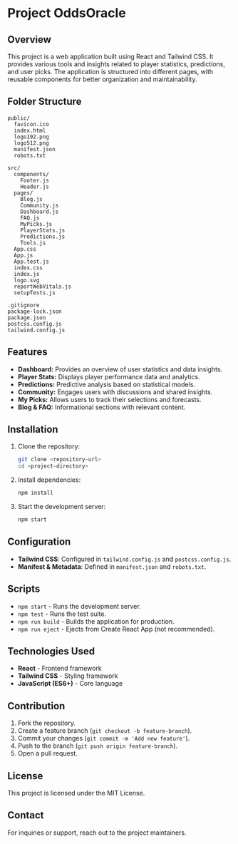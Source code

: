 # Project OddsOracle

## Overview
This project is a web application built using React and Tailwind CSS. It provides various tools and insights related to player statistics, predictions, and user picks. The application is structured into different pages, with reusable components for better organization and maintainability.

## Folder Structure
```
public/
  favicon.ico
  index.html
  logo192.png
  logo512.png
  manifest.json
  robots.txt

src/
  components/
    Footer.js
    Header.js
  pages/
    Blog.js
    Community.js
    Dashboard.js
    FAQ.js
    MyPicks.js
    PlayerStats.js
    Predictions.js
    Tools.js
  App.css
  App.js
  App.test.js
  index.css
  index.js
  logo.svg
  reportWebVitals.js
  setupTests.js

.gitignore
package-lock.json
package.json
postcss.config.js
tailwind.config.js
```

## Features
- **Dashboard:** Provides an overview of user statistics and data insights.
- **Player Stats:** Displays player performance data and analytics.
- **Predictions:** Predictive analysis based on statistical models.
- **Community:** Engages users with discussions and shared insights.
- **My Picks:** Allows users to track their selections and forecasts.
- **Blog & FAQ:** Informational sections with relevant content.

## Installation
1. Clone the repository:
   ```sh
   git clone <repository-url>
   cd <project-directory>
   ```
2. Install dependencies:
   ```sh
   npm install
   ```
3. Start the development server:
   ```sh
   npm start
   ```

## Configuration
- **Tailwind CSS**: Configured in `tailwind.config.js` and `postcss.config.js`.
- **Manifest & Metadata**: Defined in `manifest.json` and `robots.txt`.

## Scripts
- `npm start` - Runs the development server.
- `npm test` - Runs the test suite.
- `npm run build` - Builds the application for production.
- `npm run eject` - Ejects from Create React App (not recommended).

## Technologies Used
- **React** - Frontend framework
- **Tailwind CSS** - Styling framework
- **JavaScript (ES6+)** - Core language

## Contribution
1. Fork the repository.
2. Create a feature branch (`git checkout -b feature-branch`).
3. Commit your changes (`git commit -m 'Add new feature'`).
4. Push to the branch (`git push origin feature-branch`).
5. Open a pull request.

## License
This project is licensed under the MIT License.

## Contact
For inquiries or support, reach out to the project maintainers.
